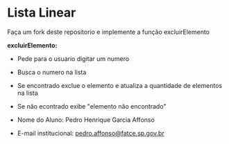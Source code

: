 # Lista Linear

Faça um fork deste repositorio e implemente a função excluirElemento

**excluirElemento:**
* Pede para o usuario digitar um numero
* Busca o numero na lista
* Se encontrado exclue o elemento e atualiza a quantidade de elementos na lista
* Se não econtrado exibe "elemento não encontrado" 

* Nome do Aluno: Pedro Henrique Garcia Affonso
* E-mail institucional: pedro.affonso@fatce.sp.gov.br

